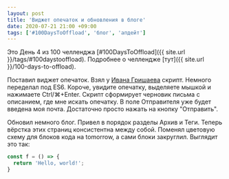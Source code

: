 ```yaml
---
layout: post
title: 'Виджет опечаток и обновления в блоге'
date: 2020-07-21 21:00 +09:00
tags: ['#100DaysToOffload', 'блог', 'апдейт']
---
```


Это День 4 из 100 челленджа [#100DaysToOffload]({{ site.url }}/tags/#100daystooffload). Подробнее о челлендже [тут]({{ site.url }}/100-days-to-offload).

Поставил виджет опечаток. Взял у [Ивана Гришаева](https://grishaev.me/typo-widget/) скрипт. Немного переделал под ES6. Короче, увидите опечатку, выделяете мышкой и нажимаете Ctrl/⌘+Enter. Скрипт сформирует черновик письма с описанием, где мне искать опечатку. В поле Отправителя уже будет введена моя почта. Достаточно просто нажать на кнопку "Отправить".

Обновил немного блог. Привел в порядок разделы Архив и Теги. Теперь вёрстка этих страниц консистентна между собой. Поменял цветовую схему для блоков кода на tomorrow, а сами блоки закруглил. Выглядит это так:

```js
const f = () => {
  return 'Hello, world!';
}
```
